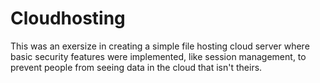# Cloudhosting

This was  an exersize in creating a simple file hosting cloud server where basic security features were implemented, like session management, to prevent people from seeing data in the cloud that isn't theirs.

